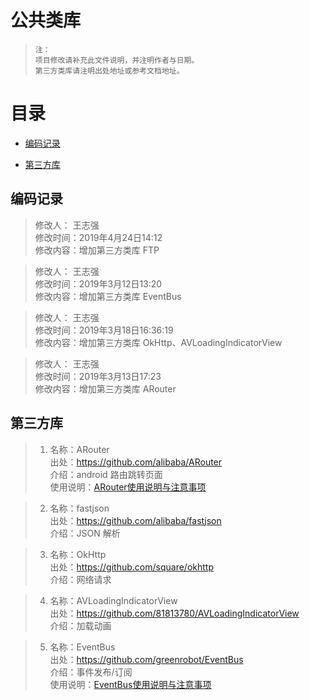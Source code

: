 # 公共类库 
> `注：` <br/>`项目修改请补充此文件说明，并注明作者与日期。`<br/>
> `第三方类库请注明出处地址或参考文档地址。`

# 目录
* [编码记录](##编码记录)

* [第三方库](##第三方库)
## 编码记录

  >  修改人： 王志强 <br>
  >  修改时间：2019年4月24日14:12 <br>
  >  修改内容：增加第三方类库 FTP <br>

  >  修改人： 王志强 <br>
  >  修改时间：2019年3月12日13:20 <br>
  >  修改内容：增加第三方类库 EventBus <br>

  >  修改人： 王志强 <br>
  >  修改时间：2019年3月18日16:36:19 <br>
  >  修改内容：增加第三方类库 OkHttp、AVLoadingIndicatorView <br>

  >  修改人： 王志强 <br>
  >  修改时间：2019年3月13日17:23 <br>
  >  修改内容：增加第三方类库 ARouter <br>


## 第三方库
> 1. 名称：ARouter <br>
     出处：https://github.com/alibaba/ARouter <br>
     介绍：android 路由跳转页面 <br>
     使用说明：[ARouter使用说明与注意事项](../commonlibrary/README_ARouter.md)<br>
   
     
> 2. 名称：fastjson <br>
     出处：https://github.com/alibaba/fastjson <br>
     介绍：JSON 解析 <br>
     
     
> 3. 名称：OkHttp <br>
      出处：https://github.com/square/okhttp <br>
      介绍：网络请求 <br>    
     
     
 > 4. 名称：AVLoadingIndicatorView <br>
     出处：https://github.com/81813780/AVLoadingIndicatorView <br>
     介绍：加载动画 <br>   
     
     
 > 5. 名称：EventBus <br>
     出处：https://github.com/greenrobot/EventBus <br>
     介绍：事件发布/订阅 <br>
     使用说明：[EventBus使用说明与注意事项](../commonlibrary/README_EventBus.md)
   
          